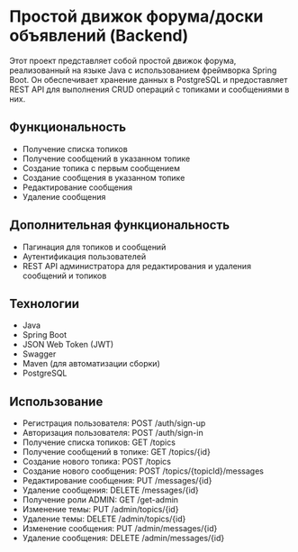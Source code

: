 Простой движок форума/доски объявлений (Backend)
================================================

Этот проект представляет собой простой движок форума, реализованный на языке Java с использованием фреймворка Spring
Boot. Он обеспечивает хранение данных в PostgreSQL и предоставляет REST API для выполнения CRUD операций с топиками и
сообщениями в них.

Функциональность
----------------

* Получение списка топиков
* Получение сообщений в указанном топике
* Создание топика с первым сообщением
* Создание сообщения в указанном топике
* Редактирование сообщения
* Удаление сообщения

Дополнительная функциональность
---------------- 
* Пагинация для топиков и сообщений
* Аутентификация пользователей
* REST API администратора для редактирования и удаления сообщений и топиков

Технологии
----------

* Java
* Spring Boot
* JSON Web Token (JWT) 
* Swagger
* Maven (для автоматизации сборки)
* PostgreSQL

Использование
-------------

* Регистрация пользователя: POST /auth/sign-up
* Авторизация пользователя: POST /auth/sign-in
* Получение списка топиков: GET /topics
* Получение сообщений в топике: GET /topics/{id}
* Создание нового топика: POST /topics
* Создание нового сообщения: POST /topics/{topicId}/messages
* Редактирование сообщения: PUT /messages/{id}
* Удаление сообщения: DELETE /messages/{id}
* Получение роли ADMIN: GET /get-admin
* Изменение темы: PUT /admin/topics/{id}
* Удаление темы: DELETE /admin/topics/{id}
* Изменение сообщения: PUT /admin/messages/{id}
* Удаление сообщения: DELETE /admin/messages/{id}

